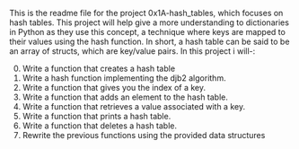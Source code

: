 This is the readme file for the project 0x1A-hash_tables, which focuses on hash tables. This project will help give a more understanding to dictionaries in Python as they use this concept, a technique where keys are mapped to their values using the hash function. In short, a hash table can be said to be an array of structs, which are key/value pairs. In this project i will-:

0. Write a function that creates a hash table
1. Write a hash function implementing the djb2 algorithm.
2. Write a function that gives you the index of a key.
3. Write a function that adds an element to the hash table.
4. Write a function that retrieves a value associated with a key.
5. Write a function that prints a hash table.
6. Write a function that deletes a hash table.
7. Rewrite the previous functions using the provided data structures
